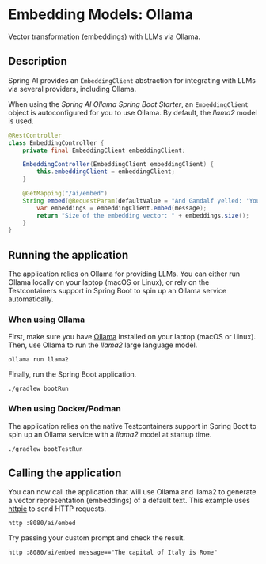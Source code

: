 # Embedding Models: Ollama

Vector transformation (embeddings) with LLMs via Ollama.

## Description

Spring AI provides an `EmbeddingClient` abstraction for integrating with LLMs via several providers, including Ollama.

When using the _Spring AI Ollama Spring Boot Starter_, an `EmbeddingClient` object is autoconfigured for you to use Ollama.
By default, the _llama2_ model is used.

```java
@RestController
class EmbeddingController {
    private final EmbeddingClient embeddingClient;

    EmbeddingController(EmbeddingClient embeddingClient) {
        this.embeddingClient = embeddingClient;
    }

    @GetMapping("/ai/embed")
    String embed(@RequestParam(defaultValue = "And Gandalf yelled: 'You shall not pass!'") String message) {
        var embeddings = embeddingClient.embed(message);
        return "Size of the embedding vector: " + embeddings.size();
    }
}
```

## Running the application

The application relies on Ollama for providing LLMs. You can either run Ollama locally on your laptop (macOS or Linux), or rely on the Testcontainers support in Spring Boot to spin up an Ollama service automatically.

### When using Ollama

First, make sure you have [Ollama](https://ollama.ai) installed on your laptop (macOS or Linux).
Then, use Ollama to run the _llama2_ large language model.

```shell
ollama run llama2
```

Finally, run the Spring Boot application.

```shell
./gradlew bootRun
```

### When using Docker/Podman

The application relies on the native Testcontainers support in Spring Boot to spin up an Ollama service with a _llama2_ model at startup time.

```shell
./gradlew bootTestRun
```

## Calling the application

You can now call the application that will use Ollama and llama2 to generate a vector representation (embeddings) of a default text.
This example uses [httpie](https://httpie.io) to send HTTP requests.

```shell
http :8080/ai/embed
```

Try passing your custom prompt and check the result.

```shell
http :8080/ai/embed message=="The capital of Italy is Rome"
```
